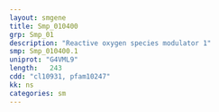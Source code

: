 ```yaml
---
layout: smgene
title: Smp_010400
grp: Smp_01
description: "Reactive oxygen species modulator 1"
smp: Smp_010400.1
uniprot: "G4VML9"
length:   243
cdd: "cl10931, pfam10247"
kk: ns
categories: sm
---
```

